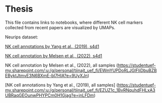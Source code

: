 # Thesis

This file contains links to notebooks, where different NK cell markers collected from recent papers are visualized by UMAPs. 

Neurips dataset:

[NK cell annotations by Yang et al., (2019), s4d1 ](https://studentuef-my.sharepoint.com/:u:/g/personal/tiinajt_uef_fi/EctRp40Clz9Lk5ZggCC6xGsBL-K7h9DZU3HIWASuMeJSsQ?e=M5mm7g)

[NK cell annotation by Melsen et al., (2022), s4d1](
https://studentuef-my.sharepoint.com/:u:/g/personal/tiinajt_uef_fi/EYJ2C46e9sJGpCHSrI0neuIBJVcwWAK1Pt0JQn8PQDpp5w?e=fx2bpF)

NK cell annotation by Melsen et al., (2022), all samples (https://studentuef-my.sharepoint.com/:u:/g/personal/tiinajt_uef_fi/EWmYUPDoRLJGlFIiDbuBZBEByktJtmvE3N6BXmE-bl7HlA?e=9UyXJn)

[NK cell annotations by Yang et al., (2019), all samples] (https://studentuef-my.sharepoint.com/:u:/g/personal/tiinajt_uef_fi/EZUZ1c_1BvRNquhdFHLxA3UBRaqGEOunwPHYPCm0H1Gjag?e=jnLFDm)


